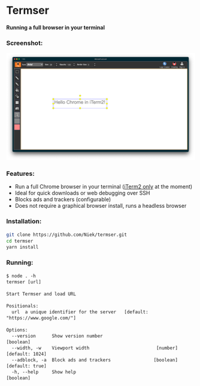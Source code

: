 # Termser
#### Running a full browser in your terminal

### Screenshot:
![Screenshot of Termser](.github/screenshot.png)

### Features:
* Run a full Chrome browser in your terminal ([iTerm2 only](https://www.iterm2.com/documentation-images.html) at the moment)
* Ideal for quick downloads or web debugging over SSH
* Blocks ads and trackers (configurable)
* Does not require a graphical browser install, runs a headless browser

### Installation:
```bash
git clone https://github.com/Niek/termser.git
cd termser
yarn install
```

### Running:
```
$ node . -h
termser [url]

Start Termser and load URL

Positionals:
  url  a unique identifier for the server   [default: "https://www.google.com/"]

Options:
  --version      Show version number                                   [boolean]
  --width, -w    Viewport width                         [number] [default: 1024]
  --adblock, -a  Block ads and trackers                [boolean] [default: true]
  -h, --help     Show help                                             [boolean]
```